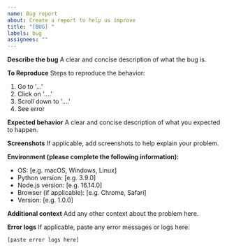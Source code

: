 ```yaml
---
name: Bug report
about: Create a report to help us improve
title: "[BUG] "
labels: bug
assignees: ""
---
```


**Describe the bug**
A clear and concise description of what the bug is.

**To Reproduce**
Steps to reproduce the behavior:

1. Go to '...'
2. Click on '....'
3. Scroll down to '....'
4. See error

**Expected behavior**
A clear and concise description of what you expected to happen.

**Screenshots**
If applicable, add screenshots to help explain your problem.

**Environment (please complete the following information):**

- OS: [e.g. macOS, Windows, Linux]
- Python version: [e.g. 3.9.0]
- Node.js version: [e.g. 16.14.0]
- Browser (if applicable): [e.g. Chrome, Safari]
- Version: [e.g. 1.0.0]

**Additional context**
Add any other context about the problem here.

**Error logs**
If applicable, paste any error messages or logs here:

```
[paste error logs here]
```
